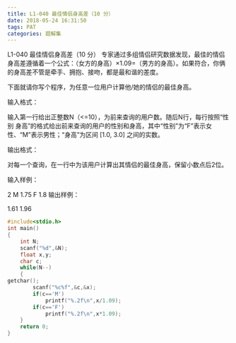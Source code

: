 ```yaml
---
title: L1-040 最佳情侣身高差（10 分）
date: 2018-05-24 16:31:50
tags: PAT
categories: 题解集
---
```



L1-040 最佳情侣身高差（10 分）
专家通过多组情侣研究数据发现，最佳的情侣身高差遵循着一个公式：（女方的身高）×1.09=（男方的身高）。如果符合，你俩的身高差不管是牵手、拥抱、接吻，都是最和谐的差度。

下面就请你写个程序，为任意一位用户计算他/她的情侣的最佳身高。

输入格式：

输入第一行给出正整数N（<=10），为前来查询的用户数。随后N行，每行按照“性别 身高”的格式给出前来查询的用户的性别和身高，其中“性别”为“F”表示女性、“M”表示男性；“身高”为区间 [1.0, 3.0] 之间的实数。

输出格式：

对每一个查询，在一行中为该用户计算出其情侣的最佳身高，保留小数点后2位。

输入样例：

2
M 1.75
F 1.8
输出样例：

1.61
1.96

```cpp
#include<stdio.h>
int main()
{
    int N;
    scanf("%d",&N);
    float x,y;
    char c;
    while(N--)
    {
getchar();
        scanf("%c%f",&c,&x);
        if(c=='M')
            printf("%.2f\n",x/1.09);
        if(c=='F')
            printf("%.2f\n",x*1.09);
    }
    return 0;
}

```
